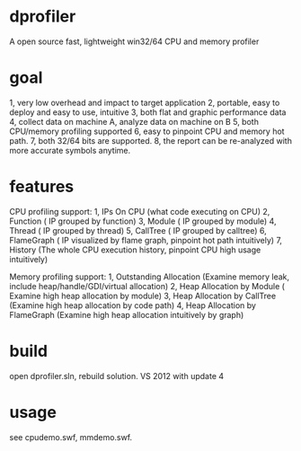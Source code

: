 dprofiler
=========
A open source fast, lightweight win32/64 CPU and memory profiler


goal
=====
1, very low overhead and impact to target application
2, portable, easy to deploy and easy to use, intuitive
3, both flat and graphic performance data
4, collect data on machine A, analyze data on machine on B
5, both CPU/memory profiling supported
6, easy to pinpoint CPU and memory hot path.
7, both 32/64 bits are supported.
8, the report can be re-analyzed with more accurate symbols anytime.


features
=======
CPU profiling support:
1, IPs On CPU  (what code executing on CPU)
2, Function ( IP grouped by function)
3, Module   ( IP grouped by module)
4, Thread   ( IP grouped by thread)
5, CallTree ( IP grouped by calltree)
6, FlameGraph ( IP visualized by flame graph, pinpoint hot path intuitively)
7, History   (The whole CPU execution history, pinpoint CPU high usage intuitively)


Memory profiling support:
1, Outstanding Allocation (Examine memory leak, include heap/handle/GDI/virtual allocation)
2, Heap Allocation by Module ( Examine high heap allocation by module)
3, Heap Allocation by CallTree (Examine high heap allocation by code path)
4, Heap Allocation by FlameGraph (Examine high heap allocation intuitively by graph)

build
====== 
open dprofiler.sln, rebuild solution. VS 2012 with update 4

usage
======
see cpudemo.swf, mmdemo.swf.
